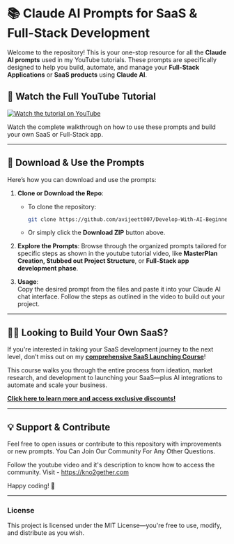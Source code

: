 # 📚 Claude AI Prompts for SaaS & Full-Stack Development

Welcome to the repository! This is your one-stop resource for all the **Claude AI prompts** used in my YouTube tutorials. These prompts are specifically designed to help you build, automate, and manage your **Full-Stack Applications** or **SaaS products** using **Claude AI**.

## 🎥 Watch the Full YouTube Tutorial

[![Watch the tutorial on YouTube](https://img.youtube.com/vi/YOUR_VIDEO_ID/maxresdefault.jpg)](https://www.youtube.com/watch?v=YOUR_VIDEO_ID)

Watch the complete walkthrough on how to use these prompts and build your own SaaS or Full-Stack app.

---


## 🚀 Download & Use the Prompts

Here’s how you can download and use the prompts:

1. **Clone or Download the Repo**: 
   - To clone the repository:
     ```bash
     git clone https://github.com/avijeett007/Develop-With-AI-Beginners-Guide.git
     ```
   - Or simply click the **Download ZIP** button above.

2. **Explore the Prompts**: 
   Browse through the organized prompts tailored for specific steps as shown in the youtube tutorial video, like **MasterPlan Creation, Stubbed out Project Structure**, or **Full-Stack app development phase**.


3. **Usage**:  
   Copy the desired prompt from the files and paste it into your Claude AI chat interface. Follow the steps as outlined in the video to build out your project.

---


## 🧑‍🏫 Looking to Build Your Own SaaS?

If you're interested in taking your SaaS development journey to the next level, don’t miss out on my **[comprehensive SaaS Launching Course](https://knolabs.biz/upsell-saas-course-2139)**!

This course walks you through the entire process from ideation, market research, and development to launching your SaaS—plus AI integrations to automate and scale your business.

**[Click here to learn more and access exclusive discounts!](https://knolabs.biz/upsell-saas-course-2139)**

---

## 💡 Support & Contribute

Feel free to open issues or contribute to this repository with improvements or new prompts. You Can Join Our Community For Any Other Questions.

Follow the youtube video and it's description to know how to access the community.
Visit - https://kno2gether.com

Happy coding! 🚀

---

### License

This project is licensed under the MIT License—you're free to use, modify, and distribute as you wish.